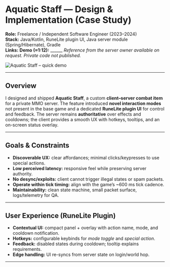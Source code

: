 # Aquatic Staff — Design & Implementation (Case Study)

**Role:** Freelance / Independent Software Engineer (2023–2024)  
**Stack:** Java/Kotlin, RuneLite plugin UI, Java server module (Spring/Hibernate), Gradle  
**Links:** **Demo (≈1:12):** ______
*Reference from the server owner available on request. Private code not published.*

![Aquatic Staff – quick demo](assets/demo.gif)

---

## Overview
I designed and shipped **Aquatic Staff**, a custom **client–server combat item** for a private MMO server. The feature introduced **novel interaction modes** not present in the base game and a dedicated **RuneLite plugin UI** for control and feedback. The server remains **authoritative** over effects and cooldowns; the client provides a smooth UX with hotkeys, tooltips, and an on-screen status overlay.

---

## Goals & Constraints
- **Discoverable UX:** clear affordances; minimal clicks/keypresses to use special actions.  
- **Low perceived latency:** responsive feel while preserving server authority.  
- **No desync/exploits:** client cannot trigger illegal states or spam packets.  
- **Operate within tick timing:** align with the game’s ~600 ms tick cadence.  
- **Maintainability:** clean state machine, small packet surface, logs/telemetry for QA.

---

## User Experience (RuneLite Plugin)
- **Contextual UI:** compact panel + overlay with action name, mode, and cooldown notification.  
- **Hotkeys:** configurable keybinds for *mode toggle* and *special action*.  
- **Feedback:** disabled states during cooldown; tooltip explains requirements.  
- **Edge handling:** UI re-syncs from server state on login/world hop.

---
